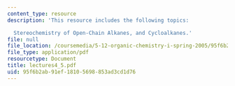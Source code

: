 ```yaml
---
content_type: resource
description: 'This resource includes the following topics:

  Stereochemistry of Open-Chain Alkanes, and Cycloalkanes.'
file: null
file_location: /coursemedia/5-12-organic-chemistry-i-spring-2005/95f6b2ab91ef18105698853ad3cd1d76_lectures4_5.pdf
file_type: application/pdf
resourcetype: Document
title: lectures4_5.pdf
uid: 95f6b2ab-91ef-1810-5698-853ad3cd1d76
---
```

